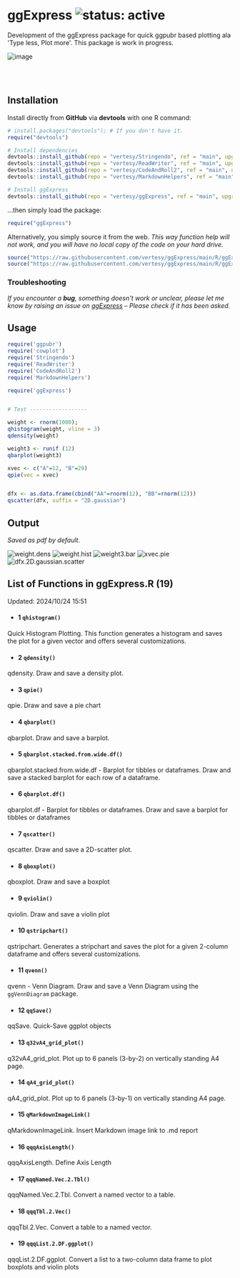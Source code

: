 # ggExpress ![status: active](https://raw.githubusercontent.com/vertesy/TheCorvinas/master/GitHub/Badges/active.svg)
Development of the ggExpress package for quick ggpubr based plotting ala 'Type less, Plot more'.
This package is work in progress.

![image](https://github.com/vertesy/CON/assets/5101911/fb840023-9685-433b-af58-6003edd36830)

<br><br>

## Installation

Install directly from **GitHub** via **devtools** with one R command:

```R
# install.packages("devtools"); # If you don't have it.
require("devtools")

# Install dependencies
devtools::install_github(repo = "vertesy/Stringendo", ref = "main", upgrade = F)
devtools::install_github(repo = "vertesy/ReadWriter", ref = "main", upgrade = F)
devtools::install_github(repo = "vertesy/CodeAndRoll2", ref = "main", upgrade = F)
devtools::install_github(repo = "vertesy/MarkdownHelpers", ref = "main", upgrade = F)

# Install ggExpress
devtools::install_github(repo = "vertesy/ggExpress", ref = "main", upgrade = F)
```

...then simply load the package:

```R
require("ggExpress")
```

Alternatively, you simply source it from the web. 
*This way function help will not work, and you will have no local copy of the code on your hard drive.*

```r
source("https://raw.githubusercontent.com/vertesy/ggExpress/main/R/ggExpress.functions.R")
source("https://raw.githubusercontent.com/vertesy/ggExpress/main/R/ggExpress.auxiliary.functions.R")
```

### Troubleshooting

*If you encounter a **bug**, something doesn't work or unclear, please let me know by raising an issue on [ggExpress](https://github.com/vertesy/ggExpress/issues) – Please check if it has been asked.*

## Usage

```r
require('ggpubr')
require('cowplot')
require('Stringendo')
require('ReadWriter')
require('CodeAndRoll2')
require('MarkdownHelpers')

require('ggExpress')


# Test ------------------

weight <- rnorm(1000); 
qhistogram(weight, vline = 3)
qdensity(weight)

weight3 <- runif (12)
qbarplot(weight3)

xvec <- c("A"=12, "B"=29)
qpie(vec = xvec)


dfx <- as.data.frame(cbind("AA"=rnorm(12), "BB"=rnorm(12)))
qscatter(dfx, suffix = "2D.gaussian")

```

## Output
*Saved as pdf by default.* 

![weight.dens](README.assets/weight.dens.png)
![weight.hist](README.assets/weight.hist.png)
![weight3.bar](README.assets/weight3.bar.png)
![xvec.pie](README.assets/xvec.pie.png)
![dfx.2D.gaussian.scatter](README.assets/dfx.2D.gaussian.scatter.png)



## List of Functions in ggExpress.R (19) 
Updated: 2024/10/24 15:51

- #### 1 `qhistogram()`
Quick Histogram Plotting. This function generates a histogram and saves the plot for a given vector and offers several customizations.

- #### 2 `qdensity()`
qdensity. Draw and save a density plot.

- #### 3 `qpie()`
qpie. Draw and save a pie chart

- #### 4 `qbarplot()`
qbarplot. Draw and save a barplot.

- #### 5 `qbarplot.stacked.from.wide.df()`
qbarplot.stacked.from.wide.df - Barplot for tibbles or dataframes. Draw and save a stacked barplot for each row of a dataframe.

- #### 6 `qbarplot.df()`
qbarplot.df - Barplot for tibbles or dataframes. Draw and save a barplot for tibbles or dataframes

- #### 7 `qscatter()`
qscatter. Draw and save a 2D-scatter plot. 

- #### 8 `qboxplot()`
qboxplot. Draw and save a boxplot

- #### 9 `qviolin()`
qviolin. Draw and save a violin plot

- #### 10 `qstripchart()`
qstripchart. Generates a stripchart and saves the plot for a given 2-column dataframe and offers several customizations.

- #### 11 `qvenn()`
qvenn - Venn Diagram. Draw and save a Venn Diagram using the `ggVennDiagram` package.

- #### 12 `qqSave()`
qqSave. Quick-Save ggplot objects

- #### 13 `q32vA4_grid_plot()`
q32vA4_grid_plot. Plot up to 6 panels (3-by-2) on vertically standing A4 page.

- #### 14 `qA4_grid_plot()`
qA4_grid_plot. Plot up to 6 panels (3-by-1) on vertically standing A4 page.

- #### 15 `qMarkdownImageLink()`
qMarkdownImageLink. Insert Markdown image link to .md report

- #### 16 `qqqAxisLength()`
qqqAxisLength. Define Axis Length

- #### 17 `qqqNamed.Vec.2.Tbl()`
qqqNamed.Vec.2.Tbl. Convert a named vector to a table.

- #### 18 `qqqTbl.2.Vec()`
qqqTbl.2.Vec. Convert a table to a named vector.

- #### 19 `qqqList.2.DF.ggplot()`
qqqList.2.DF.ggplot. Convert a list to a two-column data frame to plot boxplots and violin plots

